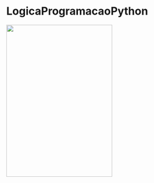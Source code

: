 # LogicaProgramacaoPython


<img src="https://github.com/DavidFranciscoDSA/LogicaProgramacaoPython/assets/167797737/4a4f15b8-3e64-42e9-8f4b-80236d9130ef" style="width: 278px; height: 400px;">


